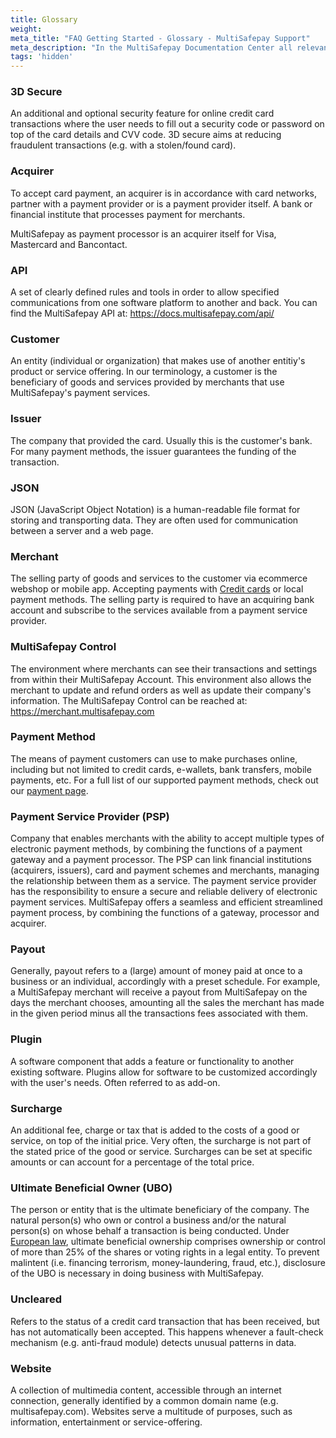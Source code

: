 ```yaml
---
title: Glossary
weight:
meta_title: "FAQ Getting Started - Glossary - MultiSafepay Support"
meta_description: "In the MultiSafepay Documentation Center all relevant information regarding our Plugins and API. As well as Support pages for Payment Method, Tools and General Questions. You can also find the contact details of our Support Team and Integration Team."
tags: 'hidden'
---
```


### 3D Secure
An additional and optional security feature for online credit card transactions where the user needs to fill out a security code or password on top of the card details and CVV code.  3D secure aims at reducing fraudulent transactions (e.g. with a stolen/found card). 

### Acquirer
To accept card payment, an acquirer is in accordance with card networks, partner with a payment provider or is a payment provider itself. A bank or financial institute that processes payment for merchants.

MultiSafepay as payment processor is an acquirer itself for Visa, Mastercard and Bancontact.

### API
A set of clearly defined rules and tools in order to allow specified communications from one software platform to another and back. You can find the MultiSafepay API at: https://docs.multisafepay.com/api/

### Customer
An entity (individual or organization) that makes use of another entitiy's product or service offering. In our terminology, a customer is the beneficiary of goods and services provided by merchants that use MultiSafepay's payment services.

### Issuer
The company that provided the card. Usually this is the customer's bank. For many payment methods, the issuer guarantees the funding of the transaction.

### JSON
JSON (JavaScript Object Notation) is a human-readable file format for storing and transporting data. They are often used for communication between a server and a web page. 

### Merchant
The selling party of goods and services to the customer via ecommerce webshop or mobile app. Accepting payments with [Credit cards](/payment-methods/creditcards/) or local payment methods. The selling party is required to have an acquiring bank account and subscribe to the services available from a payment service provider. 

### MultiSafepay Control 
The environment where merchants can see their transactions and settings from within their MultiSafepay Account. This environment also allows the merchant to update and refund orders as well as update their company's information. The MultiSafepay Control can be reached at: https://merchant.multisafepay.com

### Payment Method
The means of payment customers can use to make purchases online, including but not limited to credit cards, e-wallets, bank transfers, mobile payments, etc. For a full list of our supported payment methods, check out our [payment page](/payment-methods).

### Payment Service Provider (PSP)
Company that enables merchants with the ability to accept multiple types of electronic payment methods, by combining the functions of a payment gateway and a payment processor. The PSP can link financial institutions (acquirers, issuers), card and payment schemes and merchants, managing the relationship between them as a service. The payment service provider has the responsibility to ensure a secure and reliable delivery of electronic payment services. MultiSafepay offers a seamless and efficient streamlined payment process, by combining the functions of a gateway, processor and acquirer.

### Payout
Generally, payout refers to a (large) amount of money paid at once to a business or an individual, accordingly with a preset schedule. For example, a MultiSafepay merchant will receive a payout from MultiSafepay on the days the merchant chooses, amounting all the sales the merchant has made in the given period minus all the transactions fees associated with them.

### Plugin
A software component that adds a feature or functionality to another existing software. Plugins allow for software to be customized accordingly with the user's needs.  Often referred to as add-on.

### Surcharge
An additional fee, charge or tax that is added to the costs of a good or service, on top of the initial price. Very often, the surcharge is not part of the stated price of the good or service. Surcharges can be set at specific amounts or can account for a percentage of the total price.

### Ultimate Beneficial Owner (UBO)
The person or entity that is the ultimate beneficiary of the company. The natural person(s) who own or control a business and/or the natural person(s) on whose behalf a transaction is being conducted. Under [European law](https://eur-lex.europa.eu/legal-content/EN/TXT/?uri=celex%3A32015L0849), ultimate beneficial ownership comprises ownership or control of more than 25% of the shares or voting rights in a legal entity. To prevent malintent (i.e. financing terrorism, money-laundering, fraud, etc.), disclosure of the UBO is necessary in doing business with MultiSafepay.

### Uncleared
Refers to the status of a credit card transaction that has been received, but has not automatically been accepted. This happens whenever a fault-check mechanism (e.g. anti-fraud module) detects unusual patterns in data. 

### Website
A collection of multimedia content, accessible through an internet connection, generally identified by a common domain name (e.g. multisafepay.com). Websites serve a multitude of purposes, such as information, entertainment or service-offering.

